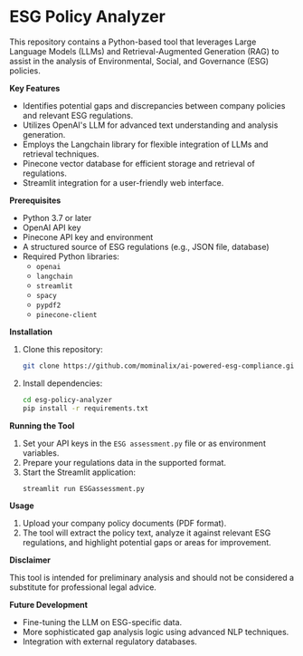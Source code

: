 # ESG Policy Analyzer

This repository contains a Python-based tool that leverages Large Language Models (LLMs) and Retrieval-Augmented Generation (RAG) to assist in the analysis of Environmental, Social, and Governance (ESG) policies.

**Key Features**

*   Identifies potential gaps and discrepancies between company policies and relevant ESG regulations.
*   Utilizes OpenAI's LLM for advanced text understanding and analysis generation.
*   Employs the Langchain library for flexible integration of LLMs and retrieval techniques.
*   Pinecone vector database for efficient storage and retrieval of regulations.
*   Streamlit integration for a user-friendly web interface.

**Prerequisites**

*   Python 3.7 or later
*   OpenAI API key 
*   Pinecone API key and environment 
*   A structured source of ESG regulations (e.g., JSON file, database)
*   Required Python libraries:
    *   `openai`
    *   `langchain`
    *   `streamlit`
    *   `spacy`
    *   `pypdf2`
    *   `pinecone-client`

**Installation**

1.  Clone this repository:
    ```bash
    git clone https://github.com/mominalix/ai-powered-esg-compliance.git
    ```

2.  Install dependencies:
    ```bash
    cd esg-policy-analyzer
    pip install -r requirements.txt 
    ```

**Running the Tool**

1.  Set your API keys in the `ESG assessment.py` file or as environment variables.
2.  Prepare your regulations data in the supported format.
3.  Start the Streamlit application:
    ```bash
    streamlit run ESGassessment.py
    ```

**Usage**

1.  Upload your company policy documents (PDF format).
2.  The tool will extract the policy text, analyze it against relevant ESG regulations, and highlight potential gaps or areas for improvement.

**Disclaimer**

This tool is intended for preliminary analysis and should not be considered a substitute for professional legal advice.

**Future Development**

*   Fine-tuning the LLM on ESG-specific data.
*   More sophisticated gap analysis logic using advanced NLP techniques.
*   Integration with external regulatory databases.
